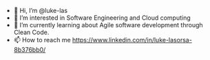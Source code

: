 - 👋 Hi, I’m @luke-las
- 👀 I’m interested in Software Engineering and Cloud computing
- 🌱 I’m currently learning about Agile software development through Clean Code.
- 📫 How to reach me https://www.linkedin.com/in/luke-lasorsa-8b376bb0/


